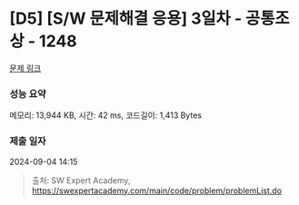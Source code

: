 # [D5] [S/W 문제해결 응용] 3일차 - 공통조상 - 1248 

[문제 링크](https://swexpertacademy.com/main/code/problem/problemDetail.do?contestProbId=AV15PTkqAPYCFAYD) 

### 성능 요약

메모리: 13,944 KB, 시간: 42 ms, 코드길이: 1,413 Bytes

### 제출 일자

2024-09-04 14:15



> 출처: SW Expert Academy, https://swexpertacademy.com/main/code/problem/problemList.do
